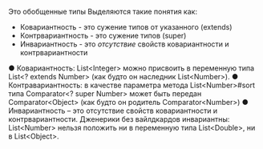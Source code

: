Это обобщенные типы 
Выделяются такие понятия как:
- Ковариантность - это сужение типов от указанного (extends)
- Контрвариантность - это сужение типов (super)
- Инвариантность - это _отсутствие_ свойств ковариантности и контрвариантности

● Ковариантность: List\<Integer> можно присвоить в
переменную типа List\<? extends Number> (как будто
он наследник List\<Number>).
● Контравариантность: в качестве параметра метода
List\<Number>#sort типа Comparator\<? super
Number> может быть передан Comparator\<Object>
(как будто он родитель Comparator\<Number>)
● Инвариантность – это отсутствие свойств
ковариантности и контрвариантности. Дженерики
без вайлдкардов инвариантны: List\<Number> нельзя
положить ни в переменную типа List\<Double>, ни в
List\<Object>.
